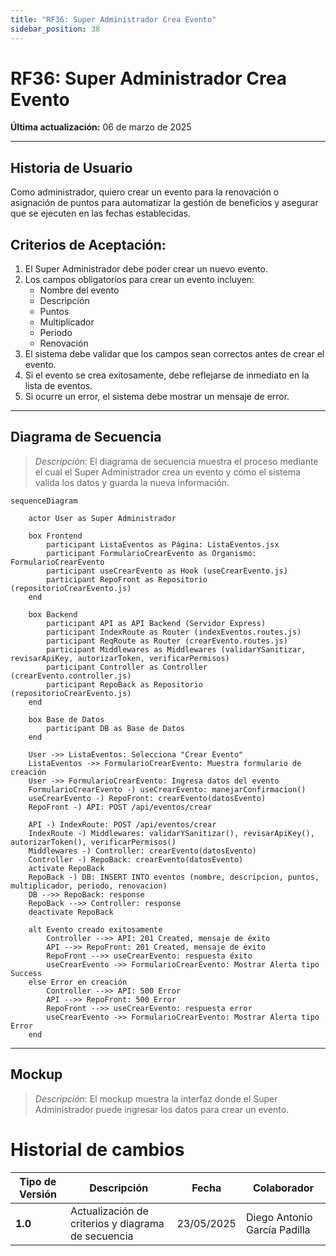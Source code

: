 ```yaml
---
title: "RF36: Super Administrador Crea Evento"
sidebar_position: 38
---
```


# RF36: Super Administrador Crea Evento

**Última actualización:** 06 de marzo de 2025

---

## Historia de Usuario

Como administrador, quiero crear un evento para la renovación o asignación de puntos para automatizar la gestión de beneficios y asegurar que se ejecuten en las fechas establecidas.

## **Criterios de Aceptación:**

1. El Super Administrador debe poder crear un nuevo evento.
2. Los campos obligatorios para crear un evento incluyen:
    - Nombre del evento
    - Descripción
    - Puntos
    - Multiplicador
    - Periodo
    - Renovación
3. El sistema debe validar que los campos sean correctos antes de crear el evento.
4. Si el evento se crea exitosamente, debe reflejarse de inmediato en la lista de eventos.
5. Si ocurre un error, el sistema debe mostrar un mensaje de error.

---

## **Diagrama de Secuencia**

> _Descripción_: El diagrama de secuencia muestra el proceso mediante el cual el Super Administrador crea un evento y cómo el sistema valida los datos y guarda la nueva información.

```mermaid
sequenceDiagram

    actor User as Super Administrador

    box Frontend
        participant ListaEventos as Página: ListaEventos.jsx
        participant FormularioCrearEvento as Organismo: FormularioCrearEvento
        participant useCrearEvento as Hook (useCrearEvento.js)
        participant RepoFront as Repositorio (repositorioCrearEvento.js)
    end

    box Backend
        participant API as API Backend (Servidor Express)
        participant IndexRoute as Router (indexEventos.routes.js)
        participant ReqRoute as Router (crearEvento.routes.js)
        participant Middlewares as Middlewares (validarYSanitizar, revisarApiKey, autorizarToken, verificarPermisos)
        participant Controller as Controller (crearEvento.controller.js)
        participant RepoBack as Repositorio (repositorioCrearEvento.js)
    end

    box Base de Datos
        participant DB as Base de Datos
    end

    User ->> ListaEventos: Selecciona "Crear Evento"
    ListaEventos ->> FormularioCrearEvento: Muestra formulario de creación
    User ->> FormularioCrearEvento: Ingresa datos del evento
    FormularioCrearEvento -) useCrearEvento: manejarConfirmacion()
    useCrearEvento -) RepoFront: crearEvento(datosEvento)
    RepoFront -) API: POST /api/eventos/crear

    API -) IndexRoute: POST /api/eventos/crear
    IndexRoute -) Middlewares: validarYSanitizar(), revisarApiKey(), autorizarToken(), verificarPermisos()
    Middlewares -) Controller: crearEvento(datosEvento)
    Controller -) RepoBack: crearEvento(datosEvento)
    activate RepoBack
    RepoBack -) DB: INSERT INTO eventos (nombre, descripcion, puntos, multiplicador, periodo, renovacion)
    DB -->> RepoBack: response
    RepoBack -->> Controller: response
    deactivate RepoBack

    alt Evento creado exitosamente
        Controller -->> API: 201 Created, mensaje de éxito
        API -->> RepoFront: 201 Created, mensaje de éxito
        RepoFront -->> useCrearEvento: respuesta éxito
        useCrearEvento ->> FormularioCrearEvento: Mostrar Alerta tipo Success
    else Error en creación
        Controller -->> API: 500 Error
        API -->> RepoFront: 500 Error
        RepoFront -->> useCrearEvento: respuesta error
        useCrearEvento ->> FormularioCrearEvento: Mostrar Alerta tipo Error
    end

```

---

## **Mockup**

> _Descripción_: El mockup muestra la interfaz donde el Super Administrador puede ingresar los datos para crear un evento.

# Historial de cambios

| **Tipo de Versión** | **Descripción**                                    | **Fecha**  | **Colaborador**              |
| ------------------- | -------------------------------------------------- | ---------- | ---------------------------- |
| **1.0**             | Actualización de criterios y diagrama de secuencia | 23/05/2025 | Diego Antonio García Padilla |
